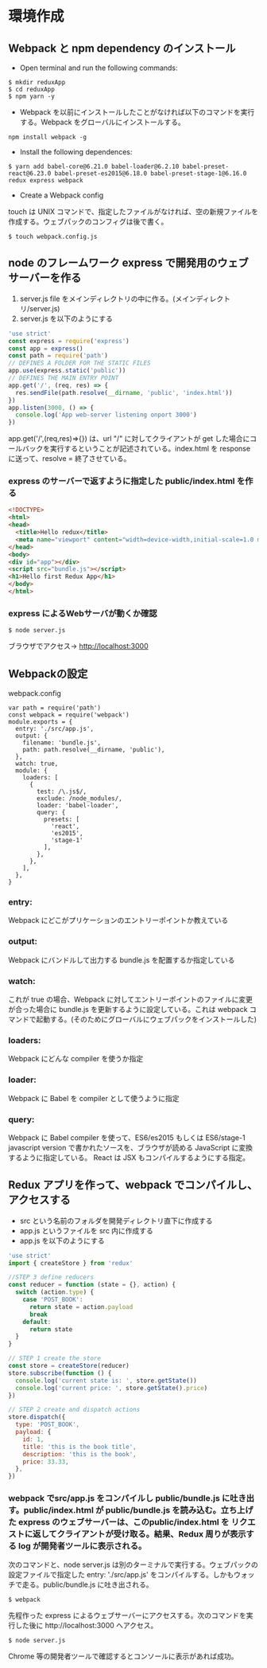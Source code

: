 # 環境作成

## Webpack と npm dependency のインストール

* Open terminal and run the following commands:

```
$ mkdir reduxApp
$ cd reduxApp
$ npm yarn -y
```

* Webpack を以前にインストールしたことがなければ以下のコマンドを実行する。Webpack をグローバルにインストールする。

```
npm install webpack -g
```

* Install the following dependences:

```
$ yarn add babel-core@6.21.0 babel-loader@6.2.10 babel-preset-react@6.23.0 babel-preset-es2015@6.18.0 babel-preset-stage-1@6.16.0 redux express webpack
```

* Create a Webpack config

touch は UNIX コマンドで、指定したファイルがなければ、空の新規ファイルを作成する。ウェブパックのコンフィグは後で書く。

```
$ touch webpack.config.js
```

## node のフレームワーク express で開発用のウェブサーバーを作る

1. server.js file をメインディレクトリの中に作る。\(メインディレクトリ/server.js\)
2. server.js を以下のようにする

```js
'use strict'
const express = require('express')
const app = express()
const path = require('path')
// DEFINES A FOLDER FOR THE STATIC FILES
app.use(express.static('public'))
// DEFINES THE MAIN ENTRY POINT
app.get('/', (req, res) => {
  res.sendFile(path.resolve(__dirname, 'public', 'index.html'))
})
app.listen(3000, () => {
  console.log('App web-server listening onport 3000')
})
```

app.get\('/',\(req,res\)=&gt;{}\) は、url "/" に対してクライアントが get した場合にコールバックを実行するということが記述されている。index.html を response に送って、resolve = 終了させている。

### express のサーバーで返すように指定した public/index.html を作る

```html
<!DOCTYPE>
<html>
<head>
  <title>Hello redux</title>
  <meta name="viewport" content="width=device-width,initial-scale=1.0 maximum-scale=1.0"/>
</head>
<body>
<div id="app"></div>
<script src="bundle.js"></script>
<h1>Hello first Redux App</h1>
</body>
</html>
```

### express によるWebサーバが動くか確認

`$ node server.js`

ブラウザでアクセス→ [http://localhost:3000](http://localhost:3000)

## Webpackの設定

webpack.config

```
var path = require('path')
const webpack = require('webpack')
module.exports = {
  entry: './src/app.js',
  output: {
    filename: 'bundle.js',
    path: path.resolve(__dirname, 'public'),
  },
  watch: true,
  module: {
    loaders: [
      {
        test: /\.js$/,
        exclude: /node_modules/,
        loader: 'babel-loader',
        query: {
          presets: [
            'react',
            'es2015',
            'stage-1'
          ],
        },
      },
    ],
  },
}
```

### entry:

Webpack にどこがプリケーションのエントリーポイントか教えている

### output:

Webpack にバンドルして出力する bundle.js を配置するか指定している

### watch:

これが true の場合、Webpack に対してエントリーポイントのファイルに変更が合った場合に bundle.js を更新するように設定している。これは webpack コマンドで起動する。\(そのためにグローバルにウェブパックをインストールした\)

### loaders:

Webpack にどんな compiler を使うか指定

### loader:

Webpack に Babel を compiler として使うように指定

### query:

Webpack に Babel compiler を使って、ES6/es2015 もしくは ES6/stage-1 javascript version で書かれたソースを、ブラウザが読める JavaScript に変換するように指定している。 React は JSX もコンパイルするようにする指定。

## Redux アプリを作って、webpack でコンパイルし、アクセスする

* src という名前のフォルダを開発ディレクトリ直下に作成する
* app.js というファイルを src 内に作成する
* app.js を以下のようにする

```js
'use strict'
import { createStore } from 'redux'

//STEP 3 define reducers
const reducer = function (state = {}, action) {
  switch (action.type) {
    case 'POST_BOOK':
      return state = action.payload
      break
    default:
      return state
  }
}

// STEP 1 create the store
const store = createStore(reducer)
store.subscribe(function () {
  console.log('current state is: ', store.getState())
  console.log('current price: ', store.getState().price)
})

// STEP 2 create and dispatch actions
store.dispatch({
  type: 'POST_BOOK',
  payload: {
    id: 1,
    title: 'this is the book title',
    description: 'this is the book',
    price: 33.33,
  },
})
```

### webpack でsrc/app.js をコンパイルし public/bundle.js に吐き出す。public/index.html が public/bundle.js を読み込む。立ち上げた express のウェブサーバーは、このpublic/index.html を リクエストに返してクライアントが受け取る。結果、Redux 周りが表示する log が開発者ツールに表示される。

次のコマンドと、node server.js は別のターミナルで実行する。ウェブパックの設定ファイルで指定した entry: './src/app.js' をコンパイルする。しかもウォッチで走る。public/bundle.js に吐き出される。

```
$ webpack
```

先程作った express によるウェブサーバーにアクセスする。次のコマンドを実行した後に http://localhost:3000 へアクセス。

```
$ node server.js
```

Chrome 等の開発者ツールで確認するとコンソールに表示があれば成功。



